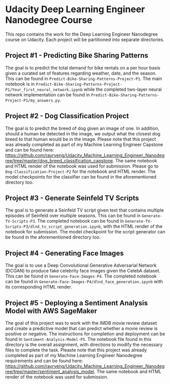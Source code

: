 # Udacity Deep Learning Engineer Nanodegree Course

This repo contains the work for the Deep Learning Engineer Nanodegree course on Udacity.  Each project will be partitioned into separate directories.

## Project #1 - Predicting Bike Sharing Patterns

The goal is to predict the total demand for bike rentals on a per hour basis given a curated set of features regarding weather, date, and the season.  This can be found in `Predict-Bike-Sharing-Patterns-Project-P1`.  The main notebook is in `Predict-Bike-Sharing-Patterns-Project-P1/Your_first_neural_network.ipynb` while the completed two-layer neural network implementation can be found in `Predict-Bike-Sharing-Patterns-Project-P1/my_answers.py`.

## Project #2 - Dog Classification Project

The goal is to predict the breed of dog given an image of one.  In addition, should a human be detected in the image, we output what the closest dog breed to that human would be in the image.  Please note that this project was already completed as part of my Machine Learning Engineer Capstone and can be found here: https://github.com/rayryeng/Udacity_Machine_Learning_Engineer_Nanodegree/tree/master/dog_breed_classification_capstone.  The same notebook and HTML render of the notebook was used for submission.  Please go to `Dog-Classification-Project-P2` for the notebook and HTML render.  The model checkpoints for the classifier can be found in the aforementioned directory too.

## Project #3 - Generate Seinfeld TV Scripts

The goal is to generate a Seinfeld TV script given text that contains multiple episodes of Seinfeld over multiple seasons.  This can be found in `Generate-TV-Scripts-P3`.  The completed notebook can be found in `Generate-TV-Scripts-P3/dlnd_tv_script_generation.ipynb`, with the HTML render of the notebook for submission.  The model checkpoint for the script generator can be found in the aforementioned directory too.

## Project #4 - Generating Face Images

The goal is to use a Deep Convolutional Generative Adversarial Network (DCGAN) to produce fake celebrity face images given the CelebA dataset.  This can be found in `Generate-Face-Images-P4`.  The completed notebook can be found in `Generate-Face-Images-P4/dlnd_face_generation.ipynb` with its corresponding HTML render.

## Project #5 - Deploying a Sentiment Analysis Model with AWS SageMaker

The goal of this project was to work with the IMDB movie review dataset and create a predictive model that can predict whether a movie review is positive or negative. The instructions for completion and deployment can be found in `Sentiment-Analysis-Model-P5`. The notebook file found in this directory is the overall assignment, with directions to modify the necessary files to complete the task.  Pleaste note that this project was already completed as part of my Machine Learning Engineer Nanodegree requirements and can be found here: https://github.com/rayryeng/Udacity_Machine_Learning_Engineer_Nanodegree/tree/master/sentiment_analysis_model.  The same notebook and HTML render of the notebook was used for submission.